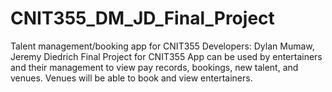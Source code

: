 # CNIT355_DM_JD_Final_Project
Talent management/booking app for CNIT355
Developers: Dylan Mumaw, Jeremy Diedrich
Final Project for CNIT355
App can be used by entertainers and their management to view pay records, bookings, new talent, and venues. 
Venues will be able to book and view entertainers.
